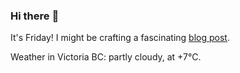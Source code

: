 ### Hi there :wave:

It's Friday! I might be crafting a fascinating [blog post](https://benjaminwuethrich.dev).

Weather in Victoria BC: partly cloudy, at +7°C.
